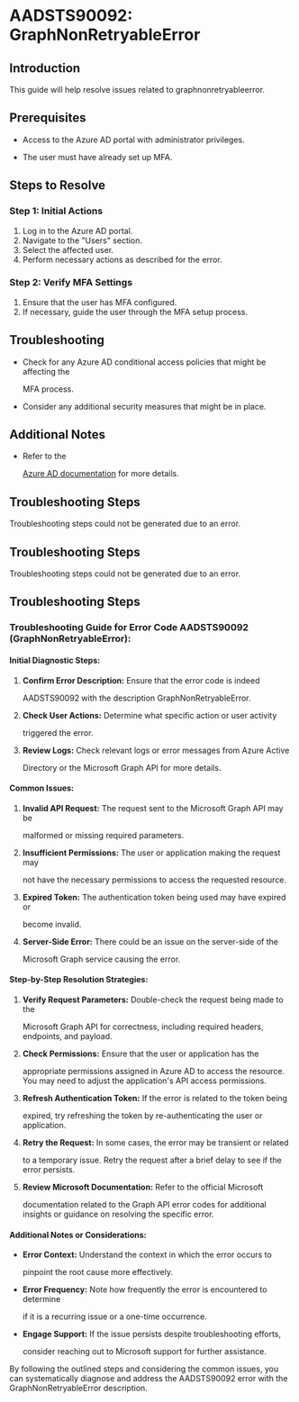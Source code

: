 # AADSTS90092: GraphNonRetryableError


## Introduction

This guide will help resolve issues related to graphnonretryableerror.


## Prerequisites


* Access to the Azure AD portal with administrator privileges.

* The user must have already set up MFA.


## Steps to Resolve


### Step 1: Initial Actions

1. Log in to the Azure AD portal.
2. Navigate to the "Users" section.
3. Select the affected user.
4. Perform necessary actions as described for the error.


### Step 2: Verify MFA Settings

1. Ensure that the user has MFA configured.
2. If necessary, guide the user through the MFA setup process.


## Troubleshooting


* Check for any Azure AD conditional access policies that might be affecting the

  MFA process.

* Consider any additional security measures that might be in place.


## Additional Notes


* Refer to the

  [Azure AD 
documentation](https://learn.microsoft.com/en-us/azure/active-directory/)
  for more details.


## Troubleshooting Steps

Troubleshooting steps could not be generated due to an error.


## Troubleshooting Steps

Troubleshooting steps could not be generated due to an error.


## Troubleshooting Steps


### Troubleshooting Guide for Error Code AADSTS90092 (GraphNonRetryableError):


#### Initial Diagnostic Steps:

1. **Confirm Error Description:** Ensure that the error code is indeed

   AADSTS90092 with the description GraphNonRetryableError.
2. **Check User Actions:** Determine what specific action or user activity

   triggered the error.
3. **Review Logs:** Check relevant logs or error messages from Azure Active

   Directory or the Microsoft Graph API for more details.


#### Common Issues:

1. **Invalid API Request:** The request sent to the Microsoft Graph API may be

   malformed or missing required parameters.
2. **Insufficient Permissions:** The user or application making the request may

   not have the necessary permissions to access the requested resource.
3. **Expired Token:** The authentication token being used may have expired or

   become invalid.
4. **Server-Side Error:** There could be an issue on the server-side of the

   Microsoft Graph service causing the error.


#### Step-by-Step Resolution Strategies:

1. **Verify Request Parameters:** Double-check the request being made to the

   Microsoft Graph API for correctness, including required headers, endpoints,
   and payload.
2. **Check Permissions:** Ensure that the user or application has the

   appropriate permissions assigned in Azure AD to access the resource. You may
   need to adjust the application's API access permissions.
3. **Refresh Authentication Token:** If the error is related to the token being

   expired, try refreshing the token by re-authenticating the user or
   application.
4. **Retry the Request:** In some cases, the error may be transient or related

   to a temporary issue. Retry the request after a brief delay to see if the
   error persists.
5. **Review Microsoft Documentation:** Refer to the official Microsoft

   documentation related to the Graph API error codes for additional insights or
   guidance on resolving the specific error.


#### Additional Notes or Considerations:


* **Error Context:** Understand the context in which the error occurs to

  pinpoint the root cause more effectively.

* **Error Frequency:** Note how frequently the error is encountered to determine

  if it is a recurring issue or a one-time occurrence.

* **Engage Support:** If the issue persists despite troubleshooting efforts,

  consider reaching out to Microsoft support for further assistance.

By following the outlined steps and considering the common issues, you can
systematically diagnose and address the AADSTS90092 error with the
GraphNonRetryableError description.
